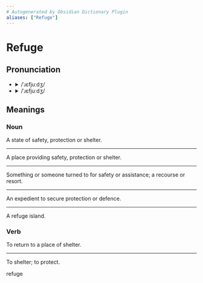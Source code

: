 ```yaml
---
# Autogenerated by Obsidian Dictionary Plugin
aliases: ["Refuge"]
---
```


# Refuge

## Pronunciation

- <details><summary>/ˈɹɛfjuːdʒ/</summary><audio controls><source src="https://api.dictionaryapi.dev/media/pronunciations/en/refuge-uk.mp3"></audio></details>
- <details><summary>/ˈɹɛfjuːdʒ/</summary><audio controls><source src="https://api.dictionaryapi.dev/media/pronunciations/en/refuge-us.mp3"></audio></details>

## Meanings

### Noun

A state of safety, protection or shelter.

---

A place providing safety, protection or shelter.

---

Something or someone turned to for safety or assistance; a recourse or resort.

---

An expedient to secure protection or defence.

---

A refuge island.

### Verb

To return to a place of shelter.

---

To shelter; to protect.




refuge
